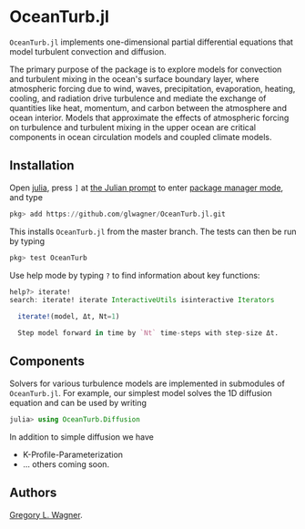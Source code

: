 # OceanTurb.jl

`OceanTurb.jl` implements one-dimensional partial differential equations
that model turbulent convection and diffusion.

The primary purpose of the package is to explore models for convection
and turbulent mixing in the ocean's surface boundary layer, where atmospheric
forcing due to wind, waves, precipitation, evaporation, heating, cooling,
and radiation drive turbulence and mediate the exchange of quantities like
heat, momentum, and carbon between the atmosphere and ocean interior.
Models that approximate the effects of atmospheric forcing on
turbulence and turbulent mixing in the upper ocean are critical
components in ocean circulation models and coupled climate models.

## Installation

Open [julia](https://julialang.org), press `]` at
[the Julian prompt](https://docs.julialang.org/en/v1/stdlib/REPL/index.html#The-different-prompt-modes-1)
to enter
[package manager mode](https://docs.julialang.org/en/v1/stdlib/Pkg/#Pkg-1),
and type

```julia
pkg> add https://github.com/glwagner/OceanTurb.jl.git
```

This installs `OceanTurb.jl` from the master branch.
The tests can then be run by typing

```julia
pkg> test OceanTurb
```

Use help mode by typing `?` to find information about key functions:

```julia
help?> iterate!
search: iterate! iterate InteractiveUtils isinteractive Iterators

  iterate!(model, Δt, Nt=1)

  Step model forward in time by `Nt` time-steps with step-size Δt.
```

## Components

Solvers for various turbulence models are implemented in submodules
of `OceanTurb.jl`.
For example, our simplest model solves the 1D diffusion equation
and can be used by writing

```julia
julia> using OceanTurb.Diffusion
```

In addition to simple diffusion we have

* K-Profile-Parameterization
* ... others coming soon.

## Authors

[Gregory L. Wagner](https://glwagner.github.io).

